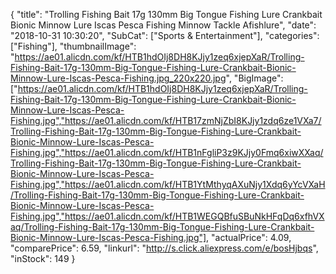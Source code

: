 {
	"title": "Trolling Fishing Bait 17g 130mm Big Tongue Fishing Lure Crankbait Bionic Minnow Lure Iscas Pesca Fishing Minnow Tackle Afishlure",
	"date": "2018-10-31 10:30:20",
	"SubCat": ["Sports & Entertainment"],
	"categories": ["Fishing"],
	"thumbnailImage": "https://ae01.alicdn.com/kf/HTB1hdOIj8DH8KJjy1zeq6xjepXaR/Trolling-Fishing-Bait-17g-130mm-Big-Tongue-Fishing-Lure-Crankbait-Bionic-Minnow-Lure-Iscas-Pesca-Fishing.jpg_220x220.jpg",
	"BigImage": ["https://ae01.alicdn.com/kf/HTB1hdOIj8DH8KJjy1zeq6xjepXaR/Trolling-Fishing-Bait-17g-130mm-Big-Tongue-Fishing-Lure-Crankbait-Bionic-Minnow-Lure-Iscas-Pesca-Fishing.jpg","https://ae01.alicdn.com/kf/HTB17zmNjZbI8KJjy1zdq6ze1VXa7/Trolling-Fishing-Bait-17g-130mm-Big-Tongue-Fishing-Lure-Crankbait-Bionic-Minnow-Lure-Iscas-Pesca-Fishing.jpg","https://ae01.alicdn.com/kf/HTB1nFgliP3z9KJjy0Fmq6xiwXXaq/Trolling-Fishing-Bait-17g-130mm-Big-Tongue-Fishing-Lure-Crankbait-Bionic-Minnow-Lure-Iscas-Pesca-Fishing.jpg","https://ae01.alicdn.com/kf/HTB1YtMthyqAXuNjy1Xdq6yYcVXaH/Trolling-Fishing-Bait-17g-130mm-Big-Tongue-Fishing-Lure-Crankbait-Bionic-Minnow-Lure-Iscas-Pesca-Fishing.jpg","https://ae01.alicdn.com/kf/HTB1WEGQBfuSBuNkHFqDq6xfhVXaq/Trolling-Fishing-Bait-17g-130mm-Big-Tongue-Fishing-Lure-Crankbait-Bionic-Minnow-Lure-Iscas-Pesca-Fishing.jpg"],
	"actualPrice": 4.09,
	"comparePrice": 6.59,
	"linkurl": "http://s.click.aliexpress.com/e/bosHjbqs",
	"inStock": 149
}
